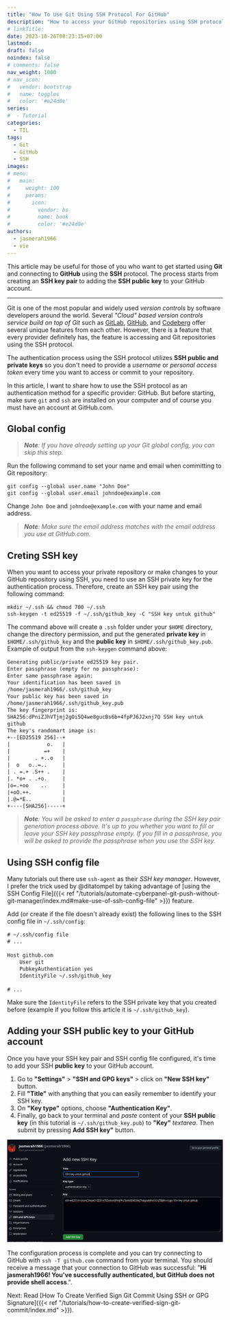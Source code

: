 ```yaml
---
title: "How To Use Git Using SSH Protocol For GitHub"
description: "How to access your GitHub repositories using SSH protocol. Starting from creating an SSH key pair to adding an SSH public key to your GitHub account."
# linkTitle:
date: 2023-10-26T08:23:15+07:00
lastmod:
draft: false
noindex: false
# comments: false
nav_weight: 1000
# nav_icon:
#   vendor: bootstrap
#   name: toggles
#   color: '#e24d0e'
series:
#  - Tutorial
categories:
  - TIL
tags:
  - Git
  - GitHub
  - SSH
images:
# menu:
#   main:
#     weight: 100
#     params:
#       icon:
#         vendor: bs
#         name: book
#         color: '#e24d0e'
authors:
  - jasmerah1966
  - vie
---
```


This article may be useful for those of you who want to get started using **Git** and connecting to **GitHub** using the **SSH** protocol. The process starts from creating an **SSH key pair** to adding the **SSH public key** to your GitHub account.

<!--more-->
---

Git is one of the most popular and widely used _version controls_ by software developers around the world. Several _"Cloud" based version controls service build on top of Git_ such as [GitLab](https://about.gitlab.com/), [GitHub](https://github.com/), and [Codeberg](https://codeberg.org/) offer several unique features from each other. However, there is a feature that every provider definitely has, the feature is accessing and Git repositories using the SSH protocol.

The authentication process using the SSH protocol utilizes **SSH public and private keys** so you don't need to provide a _username_ or _personal access token_ every time you want to access or commit to your repository.

In this article, I want to share how to use the SSH protocol as an authentication method for a specific provider: GitHub. But before starting, make sure `git` and `ssh` are installed on your computer and of course you must have an account at GitHub.com.

## Global config
> _**Note**: If you have already setting up your Git global config, you can skip this step._

Run the following command to set your name and email when committing to Git repository:
```shell
git config --global user.name "John Doe"
git config --global user.email johndoe@example.com
```

Change `John Doe` and `johndoe@example.com` with your name and email address.

> _**Note**: Make sure the email address matches with the email address you use at GitHub.com._

## Creting SSH key

When you want to access your private repository or make changes to your GitHub repository using SSH, you need to use an SSH private key for the authentication process. Therefore, create an SSH key pair using the following command:

```shell
mkdir ~/.ssh && chmod 700 ~/.ssh
ssh-keygen -t ed25519 -f ~/.ssh/github_key -C "SSH key untuk github"
```

The command above will create a `.ssh` folder under your `$HOME` directory, change the directory permission, and put the generated __private key__ in `$HOME/.ssh/github_key` and the __public key__ in `$HOME/.ssh/github_key.pub`. Example of output from the `ssh-keygen` command above:

```plain
Generating public/private ed25519 key pair.
Enter passphrase (empty for no passphrase):
Enter same passphrase again:
Your identification has been saved in /home/jasmerah1966/.ssh/github_key
Your public key has been saved in /home/jasmerah1966/.ssh/github_key.pub
The key fingerprint is:
SHA256:dPniZJhVTjmj2gOi5Q4we8gucBs6b+4fpPJ6J2xnj7Q SSH key untuk github
The key's randomart image is:
+--[ED25519 256]--+
|            o.   |
|           =+    |
|        . +..o   |
|  o   o..=..     |
| . =.+ .S++ .    |
|. *o+ . .+o.     |
|o=.+oo    ..     |
|+oO.++.          |
|.@=*E..          |
+----[SHA256]-----+
```

> _**Note**: You will be asked to enter a `passphrase` during the SSH key pair generation process above. It's up to you whether you want to fill or leave your SSH key passphrase empty. If you fill in a passphrase, you will be asked to provide the passphrase when you use the SSH key._

## Using SSH config file

Many tutorials out there use `ssh-agent` as their _SSH key manager_. However, I prefer the trick used by @ditatompel by taking advantage of [using the SSH Config File]({{< ref "/tutorials/automate-cyberpanel-git-push-without-git-manager/index.md#make-use-of-ssh-config-file" >}}) feature.

Add (or create if the file doesn't already exist) the following lines to the SSH config file in `~/.ssh/config`:

```plain
# ~/.ssh/config file
# ...

Host github.com
    User git
    PubkeyAuthentication yes
    IdentityFile ~/.ssh/github_key

# ...
```

Make sure the `IdentityFile` refers to the SSH private key that you created before (example if you follow this article it is `~/.ssh/github_key`).

## Adding your SSH public key to your GitHub account

Once you have your SSH key pair and SSH config file configured, it's time to add your SSH **public key** to your GitHub account.

1. Go to __"Settings"__ > __"SSH and GPG keys"__ > click on __"New SSH key"__ button.
2. Fill __"Title"__ with anything that you can easily remember to identify your SSH key.
3. On __"Key type"__ options, choose __"Authentication Key"__.
4. Finally, go back to your terminal and _paste_ content of your __SSH public key__ (in this tutorial is `~/.ssh/github_key.pub`) to __"Key"__ _textarea_. Then submit by pressing __Add SSH key"__ button.

![Adding new SSH key to GitHub account](github-add-new-ssh-key.jpg#center)

The configuration process is complete and you can try connecting to GitHub with `ssh -T github.com` command from your terminal. You should receive a message that your connection to GitHub was successful: "**Hi jasmerah1966! You've successfully authenticated, but GitHub does not provide shell access**.".

Next: Read [How To Create Verified Sign Git Commit Using SSH or GPG Signature]({{< ref "/tutorials/how-to-create-verified-sign-git-commit/index.md" >}}).

